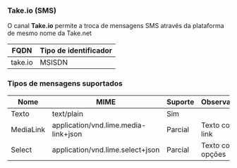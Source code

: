 ### Take.io (SMS)

O canal **Take.io** permite a troca de mensagens SMS através da plataforma de mesmo nome da Take.net

| FQDN         | Tipo de identificador |
|--------------|-----------------------|
| take.io      | MSISDN                |


### Tipos de mensagens suportados

| Nome            | MIME                                  | Suporte   | Observação                          |
|-----------------|---------------------------------------|-----------|-------------------------------------|
| Texto           | text/plain                            | Sim       |                                     |
| MediaLink       | application/vnd.lime.media-link+json  | Parcial   | Texto com link                      |
| Select          | application/vnd.lime.select+json      | Parcial   | Texto com opções                    |
